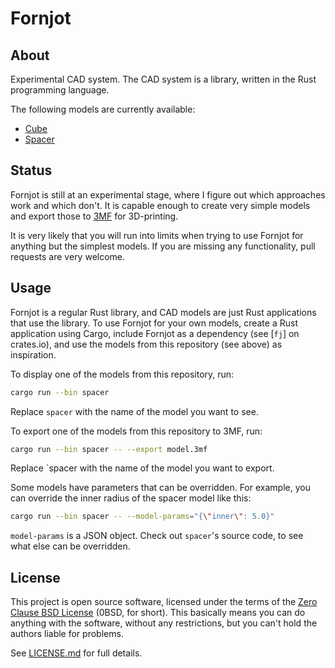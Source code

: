 # Fornjot

## About

Experimental CAD system. The CAD system is a library, written in the Rust programming language.

The following models are currently available:

- [Cube](https://github.com/hannobraun/fornjot/blob/main/models/cube)
- [Spacer](https://github.com/hannobraun/fornjot/blob/main/models/spacer)

## Status

Fornjot is still at an experimental stage, where I figure out which approaches work and which don't. It is capable enough to create very simple models and export those to [3MF] for 3D-printing.

It is very likely that you will run into limits when trying to use Fornjot for anything but the simplest models. If you are missing any functionality, pull requests are very welcome.

## Usage

Fornjot is a regular Rust library, and CAD models are just Rust applications that use the library. To use Fornjot for your own models, create a Rust application using Cargo, include Fornjot as a dependency (see [`fj`] on crates.io), and use the models from this repository (see above) as inspiration.

To display one of the models from this repository, run:

``` bash
cargo run --bin spacer
```

Replace `spacer` with the name of the model you want to see.

To export one of the models from this repository to 3MF, run:

``` bash
cargo run --bin spacer -- --export model.3mf
```

Replace `spacer with the name of the model you want to export.

Some models have parameters that can be overridden. For example, you can override the inner radius of the spacer model like this:

``` bash
cargo run --bin spacer -- --model-params="{\"inner\": 5.0}"
```

`model-params` is a JSON object. Check out `spacer`'s source code, to see what else can be overridden.

## License

This project is open source software, licensed under the terms of the [Zero Clause BSD License] (0BSD, for short). This basically means you can do anything with the software, without any restrictions, but you can't hold the authors liable for problems.

See [LICENSE.md] for full details.

[3MF]: https://en.wikipedia.org/wiki/3D_Manufacturing_Format
[Zero Clause BSD License]: https://opensource.org/licenses/0BSD
[LICENSE.md]: https://github.com/hannobraun/fornjot/blob/main/LICENSE.md
